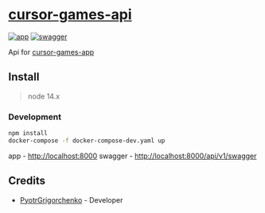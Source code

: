 # [cursor-games-api](https://cursor-games-api.herokuapp.com/)
[![app](https://img.shields.io/badge/deploy-passing-green)](https://cursor-games-api.herokuapp.com/)
[![swagger](https://img.shields.io/badge/docs-swagger-green)](https://cursor-games-api.herokuapp.com/api/v1/swagger/)

Api for [cursor-games-app](https://github.com/PyotrGrogorchenko/cursor-games-app)

## Install

> node 14.x

### Development

```bash
npm install
docker-compose -f docker-compose-dev.yaml up
```
app - [http://localhost:8000](http://localhost:8000)
swagger - [http://localhost:8000/api/v1/swagger](http://localhost:8000)

## Credits

* [PyotrGrigorchenko](https://github.com/PyotrGrogorchenko) - Developer
